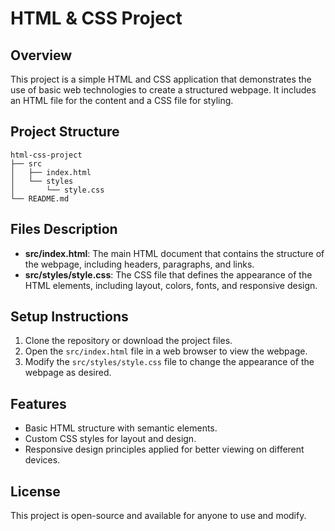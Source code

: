 # HTML & CSS Project

## Overview
This project is a simple HTML and CSS application that demonstrates the use of basic web technologies to create a structured webpage. It includes an HTML file for the content and a CSS file for styling.

## Project Structure
```
html-css-project
├── src
│   ├── index.html
│   └── styles
│       └── style.css
└── README.md
```

## Files Description
- **src/index.html**: The main HTML document that contains the structure of the webpage, including headers, paragraphs, and links.
- **src/styles/style.css**: The CSS file that defines the appearance of the HTML elements, including layout, colors, fonts, and responsive design.

## Setup Instructions
1. Clone the repository or download the project files.
2. Open the `src/index.html` file in a web browser to view the webpage.
3. Modify the `src/styles/style.css` file to change the appearance of the webpage as desired.

## Features
- Basic HTML structure with semantic elements.
- Custom CSS styles for layout and design.
- Responsive design principles applied for better viewing on different devices.

## License
This project is open-source and available for anyone to use and modify.